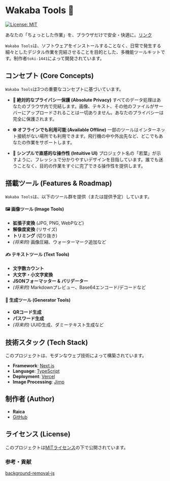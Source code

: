 # Wakaba Tools 🌿

[![License: MIT](https://img.shields.io/badge/License-MIT-yellow.svg)](https://opensource.org/licenses/MIT)

あなたの「ちょっとした作業」を、ブラウザだけで安全・快適に。[リンク](https://wakaba-tools.vercel.app/)

`Wakaba Tools`は、ソフトウェアをインストールすることなく、日常で発生する細々としたデジタル作業を完結させることを目的とした、多機能ツールキットです。制作者`toki-1441`によって開発されています。

## コンセプト (Core Concepts)

`Wakaba Tools`は3つの重要なコンセプトに基づいています。

- **🔐 絶対的なプライバシー保護 (Absolute Privacy)**
  すべてのデータ処理はあなたのブラウザ内で完結します。画像、テキスト、その他のファイルがサーバーにアップロードされることは一切ありません。あなたのプライバシーは完全に保護されます。

- **🌐 オフラインでも利用可能 (Available Offline)**
  一部のツールはインターネット接続がない場所でも利用できます。飛行機の中や外出先など、どこでもあなたの作業をサポートします。

- **🌿 シンプルで直感的な操作性 (Intuitive UI)**
  プロジェクト名の「若葉」が示すように、フレッシュで分かりやすいデザインを目指しています。誰でも迷うことなく、目的の作業をすぐに完了できる操作性を提供します。

## 搭載ツール (Features & Roadmap)

`Wakaba Tools`は、以下のツール群を提供（または提供予定）しています。

#### 🖼️ 画像ツール (Image Tools)
- **拡張子変換** (JPG, PNG, WebPなど)
- **解像度変換** (リサイズ)
- **トリミング** (切り抜き)
- *(将来的)* 画像圧縮、ウォーターマーク追加など

#### ✍️ テキストツール (Text Tools)
- **文字数カウント**
- **大文字・小文字変換**
- **JSONフォーマッター & バリデーター**
- *(将来的)* Markdownプレビュー、Base64エンコード/デコードなど

#### 🎲 生成ツール (Generator Tools)
- **QRコード生成**
- **パスワード生成**
- *(将来的)* UUID生成、ダミーテキスト生成など

## 技術スタック (Tech Stack)

このプロジェクトは、モダンなウェブ技術によって構築されています。

- **Framework**: [Next.js](https://nextjs.org/)
- **Language**: [TypeScript](https://www.typescriptlang.org/)
- **Deployment**: [Vercel](https://vercel.com/)
- **Image Processing**: [Jimp](https://github.com/jimp-dev/jimp)

## 制作者 (Author)

- **Raica**
- [GitHub](https://github.com/toki-1441) 

## ライセンス (License)

このプロジェクトは[MITライセンス](LICENSE)の下で公開されています。

### 参考・貢献
[background-removal-js](https://github.com/imgly/background-removal-js)